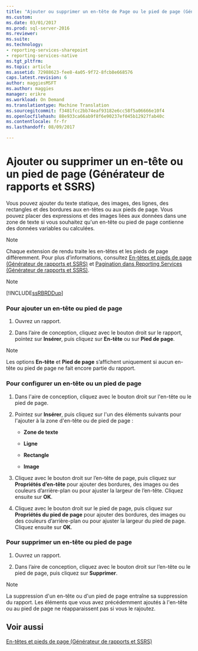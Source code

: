 ```yaml
---
title: "Ajouter ou supprimer un en-tête de Page ou le pied de page (Générateur de rapports et SSRS) | Documents Microsoft"
ms.custom: 
ms.date: 03/01/2017
ms.prod: sql-server-2016
ms.reviewer: 
ms.suite: 
ms.technology:
- reporting-services-sharepoint
- reporting-services-native
ms.tgt_pltfrm: 
ms.topic: article
ms.assetid: 72988623-fee8-4a05-9f72-8fcb8e668576
caps.latest.revision: 6
author: maggiesMSFT
ms.author: maggies
manager: erikre
ms.workload: On Demand
ms.translationtype: Machine Translation
ms.sourcegitcommit: f3481fcc2bb74eaf93182e6cc58f5a06666e10f4
ms.openlocfilehash: 88e933ca66ab9f8f6e90237ef045b12927fab40c
ms.contentlocale: fr-fr
ms.lasthandoff: 08/09/2017

---
```

# <a name="add-or-remove-a-page-header-or-footer-report-builder-and-ssrs"></a>Ajouter ou supprimer un en-tête ou un pied de page (Générateur de rapports et SSRS)
  Vous pouvez ajouter du texte statique, des images, des lignes, des rectangles et des bordures aux en-têtes ou aux pieds de page. Vous pouvez placer des expressions et des images liées aux données dans une zone de texte si vous souhaitez qu'un en-tête ou pied de page contienne des données variables ou calculées.  
  
> [!NOTE]  
>  Chaque extension de rendu traite les en-têtes et les pieds de page différemment. Pour plus d’informations, consultez [En-têtes et pieds de page &#40;Générateur de rapports et SSRS&#41;](../../reporting-services/report-design/page-headers-and-footers-report-builder-and-ssrs.md) et [Pagination dans Reporting Services &#40;Générateur de rapports et SSRS&#41;](../../reporting-services/report-design/pagination-in-reporting-services-report-builder-and-ssrs.md).  
  
> [!NOTE]  
>  [!INCLUDE[ssRBRDDup](../../includes/ssrbrddup-md.md)]  
  
### <a name="to-add-a-page-header-or-footer"></a>Pour ajouter un en-tête ou pied de page  
  
1.  Ouvrez un rapport.  
  
2.  Dans l’aire de conception, cliquez avec le bouton droit sur le rapport, pointez sur **Insérer**, puis cliquez sur **En-tête** ou sur **Pied de page**.  
  
> [!NOTE]  
>  Les options **En-tête** et **Pied de page** s’affichent uniquement si aucun en-tête ou pied de page ne fait encore partie du rapport.  
  
### <a name="to-configure-a-page-header-or-footer"></a>Pour configurer un en-tête ou un pied de page  
  
1.  Dans l'aire de conception, cliquez avec le bouton droit sur l'en-tête ou le pied de page.  
  
2.  Pointez sur **Insérer**, puis cliquez sur l'un des éléments suivants pour l'ajouter à la zone d'en-tête ou de pied de page :  
  
    -   **Zone de texte**  
  
    -   **Ligne**  
  
    -   **Rectangle**  
  
    -   **Image**  
  
3.  Cliquez avec le bouton droit sur l’en-tête de page, puis cliquez sur **Propriétés d’en-tête** pour ajouter des bordures, des images ou des couleurs d’arrière-plan ou pour ajuster la largeur de l’en-tête. Cliquez ensuite sur **OK**.  
  
4.  Cliquez avec le bouton droit sur le pied de page, puis cliquez sur **Propriétés du pied de page** pour ajouter des bordures, des images ou des couleurs d’arrière-plan ou pour ajuster la largeur du pied de page. Cliquez ensuite sur **OK**.  
  
### <a name="to-remove-a-page-header-or-footer"></a>Pour supprimer un en-tête ou pied de page  
  
1.  Ouvrez un rapport.  
  
2.  Dans l’aire de conception, cliquez avec le bouton droit sur l’en-tête ou le pied de page, puis cliquez sur **Supprimer**.  
  
> [!NOTE]  
>  La suppression d'un en-tête ou d'un pied de page entraîne sa suppression du rapport. Les éléments que vous avez précédemment ajoutés à l'en-tête ou au pied de page ne réapparaissent pas si vous le rajoutez.  
  
## <a name="see-also"></a>Voir aussi  
 [En-têtes et pieds de page &#40;Générateur de rapports et SSRS&#41;](../../reporting-services/report-design/page-headers-and-footers-report-builder-and-ssrs.md)  
  
  

